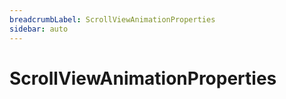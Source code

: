 ```yaml
---
breadcrumbLabel: ScrollViewAnimationProperties
sidebar: auto
---
```


# ScrollViewAnimationProperties

<ProxySummary/>

<ApiDocs/>
